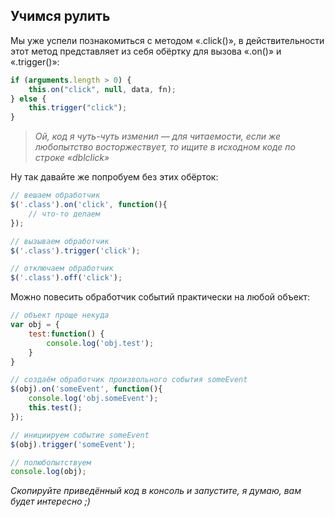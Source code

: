 ## Учимся рулить

Мы уже успели познакомиться с методом «.click()», в действительности этот метод представляет из себя обёртку для вызова «.on()» и «.trigger()»:

```javascript
if (arguments.length > 0) {
    this.on("click", null, data, fn);
} else {
    this.trigger("click");
}
```

> _Ой, код я чуть-чуть изменил — для читаемости, если же любопытство восторжествует, то ищите в исходном коде по строке «dblclick»_

Ну так давайте же попробуем без этих обёрток:

```javascript
// вешаем обработчик
$('.class').on('click', function(){
    // что-то делаем
});

// вызываем обработчик
$('.class').trigger('click');

// отключаем обработчик
$('.class').off('click');
```

Можно повесить обработчик событий практически на любой объект:

```javascript
// объект проще некуда
var obj = {
    test:function() {
        console.log('obj.test');
    }
}

// создаём обработчик произвольного события someEvent
$(obj).on('someEvent', function(){
    console.log('obj.someEvent');
    this.test();
});

// инициируем событие someEvent
$(obj).trigger('someEvent');

// полюбопытствуем
console.log(obj);
```

_Скопируйте приведённый код в консоль и запустите, я думаю, вам будет интересно ;)_
